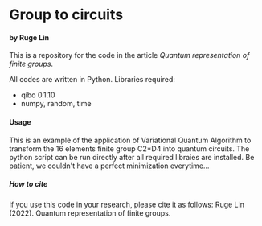 # Group to circuits

#### by  Ruge Lin

This is a repository for the code in the article *Quantum representation of finite groups*. 

All codes are written in Python. Libraries required:

  - qibo 0.1.10
  - numpy, random, time

#### Usage
This is an example of the application of Variational Quantum Algorithm to transform the 16 elements finite group C2*D4 into quantum circuits.
The python script can be run directly after all required libraies are installed.
Be patient, we couldn't have a perfect minimization everytime...

##### How to cite

If you use this code in your research, please cite it as follows:
Ruge Lin (2022). Quantum representation of finite groups.
